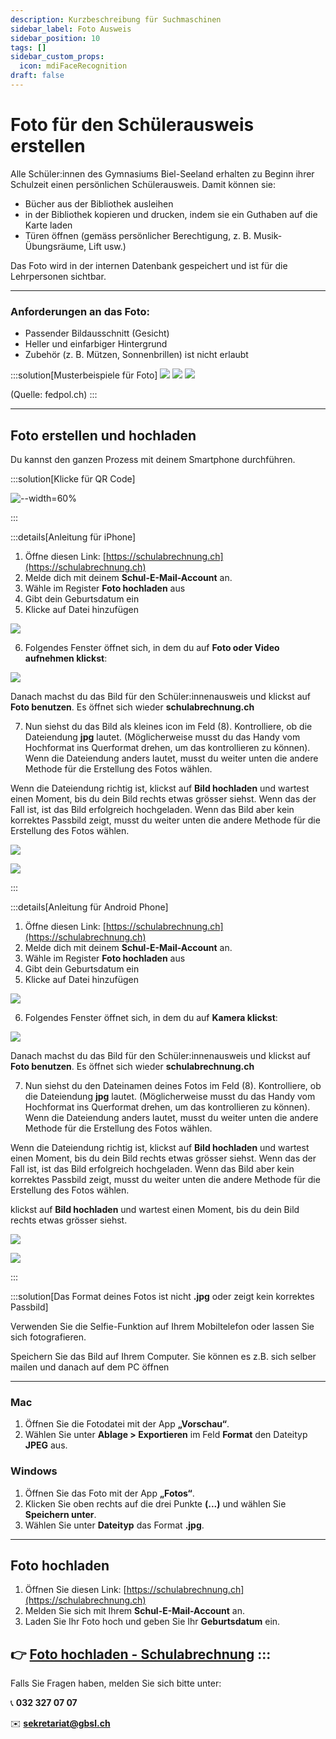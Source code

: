```yaml
---
description: Kurzbeschreibung für Suchmaschinen
sidebar_label: Foto Ausweis
sidebar_position: 10
tags: []
sidebar_custom_props:
  icon: mdiFaceRecognition
draft: false
---
```


# Foto für den Schülerausweis erstellen

Alle Schüler:innen des Gymnasiums Biel-Seeland erhalten zu Beginn ihrer Schulzeit einen persönlichen Schülerausweis. Damit können sie:

- Bücher aus der Bibliothek ausleihen
- in der Bibliothek kopieren und drucken, indem sie ein Guthaben auf die Karte laden
- Türen öffnen (gemäss persönlicher Berechtigung, z. B. Musik-Übungsräume, Lift usw.)

Das Foto wird in der internen Datenbank gespeichert und ist für die Lehrpersonen sichtbar.

---
### Anforderungen an das Foto:

- Passender Bildausschnitt (Gesicht)
- Heller und einfarbiger Hintergrund
- Zubehör (z. B. Mützen, Sonnenbrillen) ist nicht erlaubt

:::solution[Musterbeispiele für Foto]
![](fotomustertafel%20(3)_Seite_1.jpg)
![](fotomustertafel%20(3)_Seite_2.jpg)
![](fotomustertafel%20(3)_Seite_3.jpg)

(Quelle: fedpol.ch)
:::

---

## Foto erstellen und hochladen

Du kannst den ganzen Prozess mit deinem Smartphone durchführen.

:::solution[Klicke für QR Code]

![--width=60%](qrschulfotoweiss.jpg)

:::

:::details[Anleitung für iPhone]

1. Öffne diesen Link: [https://schulabrechnung.ch](https://schulabrechnung.ch)
2. Melde dich mit deinem **Schul-E-Mail-Account** an.
3. Wähle im Register **Foto hochladen** aus
4. Gibt dein Geburtsdatum ein
5. Klicke auf Datei hinzufügen

![](schulfotoiphone1.jpg)

6. Folgendes Fenster öffnet sich, in dem du auf **Foto oder Video aufnehmen klickst**:

![](schulfotoiphone2.jpeg)

Danach machst du das Bild für den Schüler:innenausweis und klickst auf **Foto benutzen**. Es öffnet sich wieder **schulabrechnung.ch**

7. Nun siehst du das Bild als kleines icon im Feld (8). Kontrolliere, ob die Dateiendung __jpg__ lautet. (Möglicherweise musst du das Handy vom Hochformat ins Querformat drehen, um das kontrollieren zu können). Wenn die Dateiendung anders lautet, musst du weiter unten die andere Methode für die Erstellung des Fotos wählen.

Wenn die Dateiendung richtig ist, klickst auf **Bild hochladen** und wartest einen Moment, bis du dein Bild rechts etwas grösser siehst. Wenn das der Fall ist, ist das Bild erfolgreich hochgeladen. Wenn das Bild aber kein korrektes Passbild zeigt, musst du weiter unten die andere Methode für die Erstellung des Fotos wählen.

![](schulfotoiphone3.jpg)

![](schulfotoiphone4.jpg)

:::

:::details[Anleitung für Android Phone]

1. Öffne diesen Link: [https://schulabrechnung.ch](https://schulabrechnung.ch)
2. Melde dich mit deinem **Schul-E-Mail-Account** an.
3. Wähle im Register **Foto hochladen** aus
4. Gibt dein Geburtsdatum ein
5. Klicke auf Datei hinzufügen

![](schulfotoiphone1.jpg)

6. Folgendes Fenster öffnet sich, in dem du auf **Kamera klickst**:

![](schulfotoandroid2a.png)

Danach machst du das Bild für den Schüler:innenausweis und klickst auf **Foto benutzen**. Es öffnet sich wieder **schulabrechnung.ch**

7. Nun siehst du den Dateinamen deines Fotos im Feld (8). Kontrolliere, ob die Dateiendung __jpg__ lautet. (Möglicherweise musst du das Handy vom Hochformat ins Querformat drehen, um das kontrollieren zu können). Wenn die Dateiendung anders lautet, musst du weiter unten die andere Methode für die Erstellung des Fotos wählen.

Wenn die Dateiendung richtig ist, klickst auf **Bild hochladen** und wartest einen Moment, bis du dein Bild rechts etwas grösser siehst. Wenn das der Fall ist, ist das Bild erfolgreich hochgeladen. Wenn das Bild aber kein korrektes Passbild zeigt, musst du weiter unten die andere Methode für die Erstellung des Fotos wählen.


klickst auf **Bild hochladen** und wartest einen Moment, bis du dein Bild rechts etwas grösser siehst.

![](‫schulfotoandroid3a.jpg)

![](schulfotoandroid4.png)

:::

:::solution[Das Format deines Fotos ist nicht __.jpg__ oder zeigt kein korrektes Passbild]

Verwenden Sie die Selfie-Funktion auf Ihrem Mobiltelefon oder lassen Sie sich fotografieren.

Speichern Sie das Bild auf Ihrem Computer. Sie können es z.B. sich selber mailen und danach auf dem PC öffnen

---

### Mac

1. Öffnen Sie die Fotodatei mit der App **„Vorschau“**.
2. Wählen Sie unter **Ablage > Exportieren** im Feld **Format** den Dateityp **JPEG** aus.

### Windows

1. Öffnen Sie das Foto mit der App **„Fotos“**.
2. Klicken Sie oben rechts auf die drei Punkte **(...)** und wählen Sie **Speichern unter**.
3. Wählen Sie unter **Dateityp** das Format **.jpg**.

---

## Foto hochladen

1. Öffnen Sie diesen Link: [https://schulabrechnung.ch](https://schulabrechnung.ch)
2. Melden Sie sich mit Ihrem **Schul-E-Mail-Account** an.
3. Laden Sie Ihr Foto hoch und geben Sie Ihr **Geburtsdatum** ein.

👉 [Foto hochladen - Schulabrechnung](https://schulabrechnung.ch)
:::
---

Falls Sie Fragen haben, melden Sie sich bitte unter:

📞 **032 327 07 07**

✉️ **[sekretariat@gbsl.ch](mailto:sekretariat@gbsl.ch?subject=Frage%20zum%20Schülerausweis&body=Guten%20Tag%2C%0A%0AIch%20habe%20eine%20kurze%20Frage%20zum%20Schülerausweis:%0A%0AMit%20freundlichen%20Gr%C3%BCssen%0A%5BIhr%20Name%5D)**
